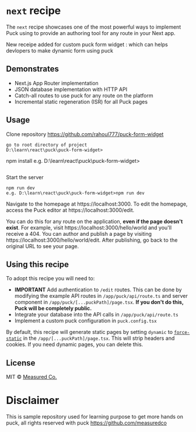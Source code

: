 # `next` recipe

The `next` recipe showcases one of the most powerful ways to implement Puck using to provide an authoring tool for any route in your Next app.

New receipe added for custom puck form widget : which can helps devlopers to make dynamic form using puck

## Demonstrates

- Next.js App Router implementation
- JSON database implementation with HTTP API
- Catch-all routes to use puck for any route on the platform
- Incremental static regeneration (ISR) for all Puck pages

## Usage

Clone repository
https://github.com/rahoul777/puck-form-widget

```
go to root directory of project
D:\learn\react\puck\puck-form-widget>

```

npm install
e.g. D:\learn\react\puck\puck-form-widget>

```

```

Start the server

```
npm run dev
e.g. D:\learn\react\puck\puck-form-widget>npm run dev
```

Navigate to the homepage at https://localhost:3000. To edit the homepage, access the Puck editor at https://localhost:3000/edit.

You can do this for any route on the application, **even if the page doesn't exist**. For example, visit https://localhost:3000/hello/world and you'll receive a 404. You can author and publish a page by visiting https://localhost:3000/hello/world/edit. After publishing, go back to the original URL to see your page.

## Using this recipe

To adopt this recipe you will need to:

- **IMPORTANT** Add authentication to `/edit` routes. This can be done by modifying the example API routes in `/app/puck/api/route.ts` and server component in `/app/puck/[...puckPath]/page.tsx`. **If you don't do this, Puck will be completely public.**
- Integrate your database into the API calls in `/app/puck/api/route.ts`
- Implement a custom puck configuration in `puck.config.tsx`

By default, this recipe will generate static pages by setting `dynamic` to [`force-static`](https://nextjs.org/docs/app/api-reference/file-conventions/route-segment-config#dynamic) in the `/app/[...puckPath]/page.tsx`. This will strip headers and cookies. If you need dynamic pages, you can delete this.

## License

MIT © [Measured Co.](https://github.com/measuredco)

# Disclaimer

This is sample repository used for learning purpose to get more hands on puck, all rights reserved with puck https://github.com/measuredco
